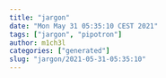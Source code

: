 ```yaml
---
title: "jargon"
date: "Mon May 31 05:35:10 CEST 2021"
tags: ["jargon", "pipotron"]
author: m1ch3l
categories: ["generated"]
slug: "jargon/2021-05-31-05:35:10"
---
```



